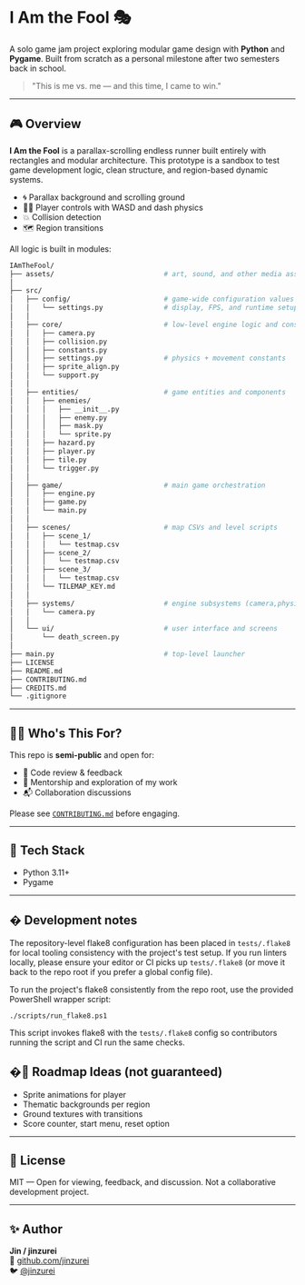 # I Am the Fool 🎭

A solo game jam project exploring modular game design with **Python** and **Pygame**.
Built from scratch as a personal milestone after two semesters back in school.

> "This is me vs. me — and this time, I came to win."

---

## 🎮 Overview

**I Am the Fool** is a parallax-scrolling endless runner built entirely with rectangles and modular architecture. This prototype is a sandbox to test game development logic, clean structure, and region-based dynamic systems.

- 🌀 Parallax background and scrolling ground
- 🧍‍♂️ Player controls with WASD and dash physics
- 💥 Collision detection
- 🗺️ Region transitions

All logic is built in modules:
```bash
IAmTheFool/
├── assets/                           # art, sound, and other media assets
│
├── src/
│   ├── config/                       # game-wide configuration values
│   │   └── settings.py               # display, FPS, and runtime setup
│   │
│   ├── core/                         # low-level engine logic and constants
│   │   ├── camera.py
│   │   ├── collision.py
│   │   ├── constants.py
│   │   ├── settings.py               # physics + movement constants
│   │   ├── sprite_align.py
│   │   └── support.py
│   │
│   ├── entities/                     # game entities and components
│   │   ├── enemies/
│   │   │   ├── __init__.py
│   │   │   ├── enemy.py
│   │   │   ├── mask.py
│   │   │   └── sprite.py
│   │   ├── hazard.py
│   │   ├── player.py
│   │   ├── tile.py
│   │   └── trigger.py
│   │
│   ├── game/                         # main game orchestration
│   │   ├── engine.py
│   │   ├── game.py
│   │   └── main.py
│   │
│   ├── scenes/                       # map CSVs and level scripts
│   │   ├── scene_1/
│   │   │   └── testmap.csv
│   │   ├── scene_2/
│   │   │   └── testmap.csv
│   │   ├── scene_3/
│   │   │   └── testmap.csv
│   │   └── TILEMAP_KEY.md
│   │
│   ├── systems/                      # engine subsystems (camera,physics, etc.)
│   │   └── camera.py
│   │
│   └── ui/                           # user interface and screens
│       └── death_screen.py
│
├── main.py                           # top-level launcher
├── LICENSE
├── README.md
├── CONTRIBUTING.md
├── CREDITS.md
└── .gitignore
```

---

## 🧑‍💻 Who's This For?

This repo is **semi-public** and open for:
- 👀 Code review & feedback
- 🤝 Mentorship and exploration of my work
- 📬 Collaboration discussions

Please see [`CONTRIBUTING.md`](./CONTRIBUTING.md) before engaging.

---

## 🔧 Tech Stack

- Python 3.11+
- Pygame

---

## � Development notes

The repository-level flake8 configuration has been placed in `tests/.flake8` for local tooling
consistency with the project's test setup. If you run linters locally, please ensure your
editor or CI picks up `tests/.flake8` (or move it back to the repo root if you prefer a global
config file).

To run the project's flake8 consistently from the repo root, use the provided PowerShell
wrapper script:

	./scripts/run_flake8.ps1

This script invokes flake8 with the `tests/.flake8` config so contributors running the
script and CI run the same checks.


## �🚧 Roadmap Ideas (not guaranteed)

- Sprite animations for player
- Thematic backgrounds per region
- Ground textures with transitions
- Score counter, start menu, reset option

---

## 📜 License

MIT — Open for viewing, feedback, and discussion. Not a collaborative development project.

---

## ✨ Author

**Jin / jinzurei**  
🔗 [github.com/jinzurei](https://github.com/jinzurei)  
🐦 [@jinzurei](https://twitter.com/jinzurei)
